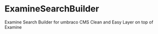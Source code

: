 # ExamineSearchBuilder

Examine Search Builder for umbraco CMS Clean and Easy Layer on top of Examine 
